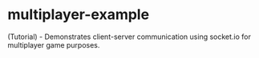 # multiplayer-example
(Tutorial) - Demonstrates client-server communication using socket.io for multiplayer game purposes.